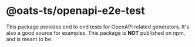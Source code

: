 # @oats-ts/openapi-e2e-test

This package provides end to end tests for OpenAPI related generators. It's also a good source for examples. This package is **NOT** published on npm, and is meant to be.

